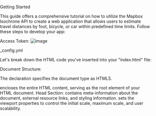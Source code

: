 Getting Started

This guide offers a comprehensive tutorial on how to utilize the Mapbox Isochrone API to create a web application that allows users to estimate travel distances by foot, bicycle, or car within predefined time limits. Follow these steps to develop your app:

Access Token:
![image](https://github.com/aqazi2/map/assets/129705579/accc2e9d-df80-4099-9af5-80d7260d0e41)

_config.yml<!DOCTYPE html>
<html lang="en">
  <head>
    <meta charset="utf-8" />
    <title>Demo: Get started with the Isochrone API</title>
    <meta name="viewport" content="width=device-width, initial-scale=1" />
    <!-- Mapbox GL JS -->
    <script src="https://api.tiles.mapbox.com/mapbox-gl-js/v2.14.1/mapbox-gl.js"></script>
    <link
      href="https://api.tiles.mapbox.com/mapbox-gl-js/v2.14.1/mapbox-gl.css"
      rel="stylesheet"
    />
    <!-- Mapbox Assembly -->
    <link
      href="https://api.mapbox.com/mapbox-assembly/v1.3.0/assembly.min.css"
      rel="stylesheet"
    />
    <script src="https://api.mapbox.com/mapbox-assembly/v1.3.0/assembly.js"></script>
    <style>
      body {
        margin: 0;
        padding: 0;
      }

      #map {
        position: absolute;
        top: 0;
        bottom: 0;
        width: 100%;
      }
    </style>
  </head>

  <body>
    <div id="map"></div>

    <div class="absolute fl my24 mx24 py24 px24 bg-gray-faint round">
      <form id="params">
        <h4 class="txt-m txt-bold mb6">Choose a travel mode:</h4>
        <div class="mb12 mr12 toggle-group align-center">
          <label class="toggle-container">
            <input name="profile" type="radio" value="walking" />
            <div class="toggle toggle--active-null toggle--null">Walking</div>
          </label>
		  <label class="toggle-container">
            <input name="profile" type="radio" value="Bus" />
            <div class="toggle toggle--active-null toggle--null">Bus</div>
          </label>
          <label class="toggle-container">
            <input name="profile" type="radio" value="cycling" checked />
            <div class="toggle toggle--active-null toggle--null">Cycling</div>
          </label>
          <label class="toggle-container">
            <input name="profile" type="radio" value="driving" />
            <div class="toggle toggle--active-null toggle--null">Driving</div>
          </label>
        </div>
        <h4 class="txt-m txt-bold mb6">Choose a maximum duration:</h4>
        <div class="mb12 mr12 toggle-group align-center">
          <label class="toggle-container">
            <input name="duration" type="radio" value="15" checked />
            <div class="toggle toggle--active-null toggle--null">15 min</div>
          </label>
          <label class="toggle-container">
            <input name="duration" type="radio" value="25" />
            <div class="toggle toggle--active-null toggle--null">25 min</div>
          </label>
		  </label>
          <label class="toggle-container">
            <input name="duration" type="radio" value="40" />
            <div class="toggle toggle--active-null toggle--null">40 min</div>
          </label>
          <label class="toggle-container">
            <input name="duration" type="radio" value="35" />
            <div class="toggle toggle--active-null toggle--null">35 min</div>
          </label>
        </div>
      </form>
    </div>

    <script>
      mapboxgl.accessToken = "pk.eyJ1IjoiYXFhemkiLCJhIjoiY2xvaHc4dWkzMGZqajJrcHF5MDlxY2FnNCJ9.w2rhdjTBwODsGV8thEVZmw";

      const map = new mapboxgl.Map({
        container: 'map', // container id
        style: 'mapbox://styles/mapbox/streets-v12', // stylesheet
        center: [-87.654651, 41.903511], // starting position [lng, lat]
        zoom: 11.5 // starting zoom
      });

      // Target the params form in the HTML
      const params = document.getElementById('params');

      // Create variables to use in getIso()
      const urlBase = 'https://api.mapbox.com/isochrone/v1/mapbox/';
      const lon = -87.654651; 
      const lat = 41.903511;
      let profile = 'cycling';
      let minutes = 12;

      // Set up a marker that you can use to show the query's coordinates
      const marker = new mapboxgl.Marker({
        'color': '#314ccd'
      });

      // Create a LngLat object to use in the marker initialization
      // https://docs.mapbox.com/mapbox-gl-js/api/#lnglat
      const lngLat = {
        lon: lon,
        lat: lat
      };

      // Create a function that sets up the Isochrone API query then makes a fetch call
      async function getIso() {
        const query = await fetch(
          `${urlBase}${profile}/${lon},${lat}?contours_minutes=${minutes}&polygons=true&access_token=${mapboxgl.accessToken}`,
          { method: 'GET' }
        );
        const data = await query.json();
        // Set the 'iso' source's data to what's returned by the API query
        map.getSource('iso').setData(data);
      }

      // When a user changes the value of profile or duration by clicking a button, change the parameter's value and make the API query again
      params.addEventListener('change', (event) => {
        if (event.target.name === 'profile') {
          profile = event.target.value;
        } else if (event.target.name === 'duration') {
          minutes = event.target.value;
        }
        getIso();
      });

      map.on('load', () => {
        // When the map loads, add the source and layer
        map.addSource('iso', {
          type: 'geojson',
          data: {
            'type': 'FeatureCollection',
            'features': []
          }
        });

        map.addLayer(
          {
            'id': 'isoLayer',
            'type': 'fill',
            'source': 'iso',
            'layout': {},
            'paint': {
              'fill-color': 'green',
              'fill-opacity': 0.5
            }
          },
          'poi-label'
        );

        // Initialize the marker at the query coordinates
        marker.setLngLat(lngLat).addTo(map);

        // Make the API call
        getIso();
      });
    </script>
  </body>
</html>


An access token serves as an authentication key for accessing Mapbox services.
Obtain your access token from your Mapbox account. If you don't have one, you must sign up for an account here.
Mapbox GL JS:

Mapbox GL JS is an essential tool for building interactive web maps in this tutorial.
This JavaScript API by Mapbox is designed for creating maps in web applications. It will help you incorporate maps into your app, allowing users to visualize and interact with isochrone data. Get Mapbox GL JS here.
Mapbox Isochrone API:

The Mapbox Isochrone API is the core of this tutorial, responsible for calculating areas reachable within specific time constraints from a given location.
It returns these areas as contours, either in the form of polygons or lines. You can seamlessly integrate these contours into your map to visually depict areas that users can reach within specified time limits. Learn more about the Isochrone API here.
Mapbox Assembly:

To style the user interface (UI) of your web application, we recommend using Mapbox Assembly, an open-source CSS framework.
Applying Assembly's styles enables you to create an aesthetically pleasing and user-friendly UI for your travel-time estimation app, enhancing the user experience. Explore Mapbox Assembly here.
Text Editor:

You'll need a text editor to code and develop your app. You can use your preferred text editor to write HTML, CSS, and JavaScript.
Your text editor is where you'll create and structure the code for your web application, so it's an essential tool. If you don't have a preferred text editor, you can download one, like Notepad++, from here.
Using the Isochrone API

To make your travel-time estimation app work seamlessly, it's crucial to understand how to harness the Isochrone API. This API empowers you to calculate and display areas reachable within specific time constraints. Here's a step-by-step explanation of how to use it:

Three Essential Parameters:

Profile: The profile parameter determines the Mapbox routing profile your query should use, depending on the type of travel you want to analyze (e.g., "walking," "cycling," or "driving").
Coordinates: You'll need to provide a set of coordinates, which are essentially a {longitude, latitude} pair. These coordinates act as the center point for drawing isochrone lines, serving as the origin of your travel-time calculations.
Contours Minutes: This parameter defines the duration of trips in minutes. You can specify one or more times, separated by commas, to indicate different time limits, but note that the maximum duration for each isochrone you can request is 60 minutes.
Optional Parameters:
The Isochrone API offers optional parameters. For your app's specific purpose, you'll focus on one optional parameter:

Polygons: The "polygons" parameter lets you choose whether the isochrone contours should be returned as GeoJSON polygons or linestrings. Setting "polygons" to "true" returns any contour that forms a ring as a polygon, making it easier to visualize the areas users can reach.
Constructing an API Request:

To build an API request, combine these parameters in a URL, as follows:
<!DOCTYPE html>
<html lang="en">
<head>
    <meta charset="UTF-8">
    <meta name="viewport" content="width=device-width, initial-scale=1.0">
    <title>Mapbox Isochrone API Tutorial</title>
    <style>
        body {
            margin: 0;
            padding: 0;
            background-color: #f1f1f1;
            font-family: Arial, sans-serif;
        }

        .container {
            width: 80%;
            max-width: 800px;
            margin: 0 auto;
            background-color: #fff;
            box-shadow: 0 0 10px rgba(0, 0, 0, 0.1);
            padding: 20px;
        }

        header {
            text-align: center;
        }

        nav ul {
            list-style: none;
            padding: 0;
        }

        nav li {
            display: inline;
            margin-right: 20px;
        }

        main {
            text-align: left;
            padding: 20px;
        }

        .map-container {
            width: 100%;
            max-width: 400px;
            height: 300px;
            margin: 0 auto;
            background-color: #fff;
            box-shadow: 0 0 10px rgba(0, 0, 0, 0.1);
        }
    </style>
</head>
<body>
    <div class="container">
        <header>
            <h1>Mapbox Isochrone API Tutorial</h1>
        </header>

        <nav>
            <ul>
                <li><a href="#getting-started">Getting Started</a></li>
                <li><a href="#using-isochrone-api">Using the Isochrone API</a></li>
                <li><a href="#create-a-map">Create a map</a></li>
                <li><a href="#add-the-sidebar">Add the sidebar</a></li>
                <li><a href="#add-isochrone-api">Add the Isochrone API</a></li>
                <li><a href="#draw-isochrone-contour">Draw the isochrone contour</a></li>
                <li><a href="#make-app-interactive">Make the app interactive</a></li>
                <li><a href="#add-a-marker">Add a marker</a></li>
                <li><a href="#final-product">Final product</a></li>
                <li><a href="#next-steps">Next steps</a></li>
            </ul>
        </nav>

        <main>
            <section id="getting-started">
                <h2>Getting Started</h2>
                <p>This tutorial provides a step-by-step guide on harnessing the Mapbox Isochrone API, leveraging Mapbox routing profiles and travel times. By following this tutorial, you will learn how to develop a web application that empowers users to gauge their potential travel distances by foot, bicycle, or car based on predefined time limits.</p>
                <!-- Add more content for each of your subsections -->
            </section>

            <!-- Add content for other sections here -->
        </main>
    </div>

    <!-- Embed the map using an iframe -->
    <div class="map-container">
        <iframe src="https://aqazi2.github.io/home/" width="100%" height="100%"></iframe>
    </div>
</body>
</html>

ruby
Copy code
https://api.mapbox.com/isochrone/v1/mapbox/{profile}/{coordinates}.json?{contours_minutes}&access_token=YOUR_ACCESS_TOKEN
Replace the placeholders like {profile}, {coordinates}, {contours_minutes}, and YOUR_ACCESS_TOKEN with your specific values. For example:

ruby
Copy code
https://api.mapbox.com/isochrone/v1/mapbox/driving/-117.17282,32.71204?contours_minutes=15&polygons=true&access_token=YOUR_ACCESS_TOKEN
Inspecting the JSON Response:

After making your API request, paste it into your web browser's address bar to receive a JSON response. This response contains critical information for your app's functionality:

Geometry Object: This part of the response includes an array of coordinates defining the outlines of the isochrone contour, forming the shape of the reachable area on your map.
Features Object: In this section, you'll find details on how the isochrone should be visually represented, including fill color and opacity. This data allows you to style and draw the isochrone contours on your app's map.
Creating a Map:

To get your app started, the first step is to build a map using Mapbox GL JS. Here's how to set up your HTML file for this purpose:

Open Your Text Editor:

Begin by opening your preferred text editor since you'll be writing HTML, CSS, and JavaScript. A good text editor is essential for this process.
Create a New HTML File:

In your text editor, create a new file and save it as "index.html." This will serve as the main HTML file for your app.
HTML Setup:

Now, set up your HTML file by copying and pasting the following HTML code into your "index.html" file. This code will lay the foundation for your app:
html
Copy code
<!DOCTYPE html>
<html>
  <head>
    <meta name='viewport' content='initial-scale=1,maximum-scale=1,user-scalable=no' />
    <script src='https://api.tiles.mapbox.com/mapbox-gl-js/v2.6.1/mapbox-gl.js'></script>
    <link href='https://api.tiles.mapbox.com/mapbox-gl-js/v2.6.1/mapbox-gl.css' rel='stylesheet' />
    <style>
      body {
        margin: 0;
        padding: 0;
      }
      #map {
        position: absolute;
        top: 0;
        bottom: 0;
        width: 100%;
      }
    </style>
  </head>
  <body>
    <div id='map'></div>
    <script>
      mapboxgl.accessToken = 'YOUR_ACCESS_TOKEN';
      var map = new mapboxgl.Map({
        container: 'map',
        style: 'mapbox://styles/mapbox/streets-v11',
        center: [-74.50, 40],
        zoom: 9
      });
    </script>
  </body>
</html>
Let's break down the HTML code you've inserted into your "index.html" file:

Document Structure:

The <!DOCTYPE html> declaration specifies the document type as HTML5.
<html> encloses the entire HTML content, serving as the root element of your HTML document.
Head Section:

<head> contains meta-information about the document, external resource links, and styling information.
<meta name='viewport' content='initial-scale=1,maximum-scale=1,user-scalable=no' /> sets the viewport properties to control the initial scale, maximum scale, and user scalability.
<script> and <link> tags import the Mapbox GL JS resources. The JavaScript file (mapbox-gl.js) and CSS file (mapbox-gl.css) are essential for Mapbox functionality and map style.
The <style> section includes CSS rules that style the webpage. In this case, it sets the body's margin and padding to zero, ensuring the map spans the entire screen. The #map selector defines the styling for the map container, making it absolute-positioned, covering the full vertical height, and having 100% width.
Body Section:

<body> contains the visible content of the web page.
<div id='map'></div> creates a <div> element with the ID "map." This is the container where your map will be displayed on the page.
The <script> tag includes JavaScript code. First, it sets your Mapbox access token by assigning it to mapboxgl.accessToken. Replace 'YOUR_ACCESS_TOKEN' with your actual access token.
Inside the JavaScript code block, mapboxgl.Map creates your map. It specifies that the map should be displayed in the 'map' container, uses the 'mapbox://styles/mapbox/streets-v11' style, centers the map at coordinates [-74.50, 40], and sets an initial zoom level of 9.
Viewing the Rendered Map:

Save your changes in the text editor, and then open the HTML file in your web browser. You will see a rendered map, centered on the Mapbox headquarters in Washington D.C.
This HTML structure and setup serve as the foundation for building your map-based web app using Mapbox GL JS. It's the starting point for adding more functionality and customizing your map to suit your needs.
